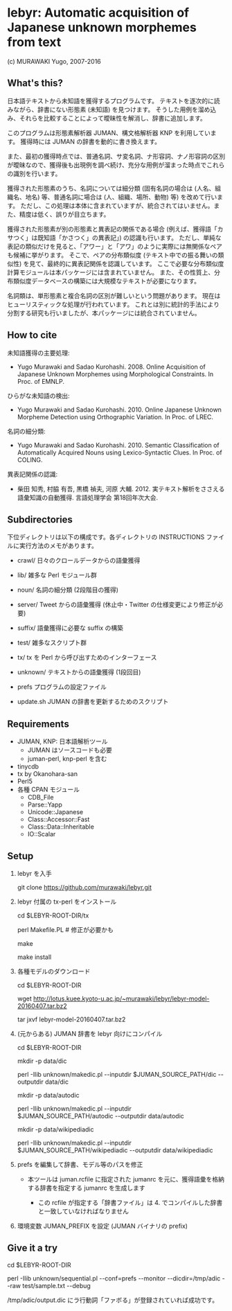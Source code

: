 lebyr: Automatic acquisition of Japanese unknown morphemes from text
=======

  (c) MURAWAKI Yugo, 2007-2016


What's this?
-----------

日本語テキストから未知語を獲得するプログラムです。
テキストを逐次的に読みながら、辞書にない形態素 (未知語) を見つけます。
そうした用例を溜め込み、それらを比較することによって曖昧性を解消し、辞書に追加します。

このプログラムは形態素解析器 JUMAN、構文格解析器 KNP を利用しています。
獲得時には JUMAN の辞書を動的に書き換えます。

また、最初の獲得時点では、普通名詞、サ変名詞、ナ形容詞、ナノ形容詞の区別が曖昧なので、獲得後も出現例を調べ続け、充分な用例が溜まった時点でこれらの識別を行います。

獲得された形態素のうち、名詞については細分類 (固有名詞の場合は (人名、組織名、地名) 等、普通名詞に場合は (人、組織、場所、動物) 等) を改めて行います。
ただし、この処理は本体に含まれていますが、統合されてはいません。また、精度は低く、誤りが目立ちます。

獲得された形態素が別の形態素と異表記の関係である場合 (例えば、獲得語「カサつく」は既知語「かさつく」の異表記」) の認識も行います。
ただし、単純な表記の類似だけを見ると、「アワー」と「アワ」のように実際には無関係なペアも候補に挙がります。
そこで、ペアの分布類似度 (テキスト中での振る舞いの類似性) を見て、最終的に異表記関係を認識しています。
ここで必要な分布類似度計算モジュールは本パッケージには含まれていません。
また、その性質上、分布類似度データベースの構築には大規模なテキストが必要になります。

名詞類は、単形態素と複合名詞の区別が難しいという問題があります。
現在はヒューリスティックな処理が行われています。
これとは別に統計的手法により分割する研究も行いましたが、本パッケージには統合されていません。



How to cite
-----------

未知語獲得の主要処理:

 * Yugo Murawaki and Sadao Kurohashi. 2008. Online Acquisition of Japanese Unknown Morphemes using Morphological Constraints. In Proc. of EMNLP.

ひらがな未知語の検出:

 * Yugo Murawaki and Sadao Kurohashi. 2010. Online Japanese Unknown Morpheme Detection using Orthographic Variation. In Proc. of LREC.

名詞の細分類:

 * Yugo Murawaki and Sadao Kurohashi. 2010. Semantic Classification of Automatically Acquired Nouns using Lexico-Syntactic Clues. In Proc. of COLING.

異表記関係の認識:

 * 柴田 知秀, 村脇 有吾, 黒橋 禎夫, 河原 大輔. 2012. 実テキスト解析をささえる語彙知識の自動獲得. 言語処理学会 第18回年次大会.


Subdirectories
-----------

下位ディレクトリは以下の構成です。各ディレクトリの INSTRUCTIONS ファイルに実行方法のメモがあります。

  * crawl/
    日々のクロールデータからの語彙獲得
  * lib/
    雑多な Perl モジュール群
  * noun/
    名詞の細分類 (2段階目の獲得)
  * server/
    Tweet からの語彙獲得 (休止中・Twitter の仕様変更により修正が必要)
  * suffix/
    語彙獲得に必要な suffix の構築
  * test/
    雑多なスクリプト群
  * tx/
    tx を Perl から呼び出すためのインターフェース
  * unknown/
    テキストからの語彙獲得 (1段回目)

  * prefs
    プログラムの設定ファイル
  * update.sh
    JUMAN の辞書を更新するためのスクリプト



Requirements
-----------

  * JUMAN, KNP: 日本語解析ツール
    * JUMAN はソースコードも必要
    * juman-perl, knp-perl を含む
  * tinycdb
  * tx by Okanohara-san
  * Perl5
  * 各種 CPAN モジュール
    * CDB_File
    * Parse::Yapp
    * Unicode::Japanese
    * Class::Accessor::Fast
    * Class::Data::Inheritable
    * IO::Scalar

Setup
-----------

  1. lebyr を入手

     git clone https://github.com/murawaki/lebyr.git

  2. lebyr 付属の tx-perl をインストール

     cd $LEBYR-ROOT-DIR/tx

     perl Makefile.PL  # 修正が必要かも

     make

     make install

  3. 各種モデルのダウンロード

     cd $LEBYR-ROOT-DIR

     wget http://lotus.kuee.kyoto-u.ac.jp/~murawaki/lebyr/lebyr-model-20160407.tar.bz2

     tar jxvf lebyr-model-20160407.tar.bz2

  4. (元からある) JUMAN 辞書を lebyr 向けにコンパイル

     cd $LEBYR-ROOT-DIR

     mkdir -p data/dic

     perl -Ilib unknown/makedic.pl --inputdir $JUMAN_SOURCE_PATH/dic --outputdir data/dic

     mkdir -p data/autodic

     perl -Ilib unknown/makedic.pl --inputdir $JUMAN_SOURCE_PATH/autodic --outputdir data/autodic

     mkdir -p data/wikipediadic

     perl -Ilib unknown/makedic.pl --inputdir $JUMAN_SOURCE_PATH/wikipediadic --outputdir data/wikipediadic

  5. prefs を編集して辞書、モデル等のパスを修正

     * 本ツールは juman.rcfile に指定された jumanrc を元に、獲得語彙を格納する辞書を指定する jumanrc を生成します

       * この rcfile が指定する「辞書ファイル」は 4. でコンパイルした辞書と一致していなければなりません

  6. 環境変数 JUMAN_PREFIX を設定 (JUMAN バイナリの prefix)


Give it a try
-----------

  cd $LEBYR-ROOT-DIR

  perl -Ilib unknown/sequential.pl --conf=prefs --monitor --dicdir=/tmp/adic --raw test/sample.txt --debug

  /tmp/adic/output.dic にラ行動詞「ファボる」が登録されていれば成功です。
